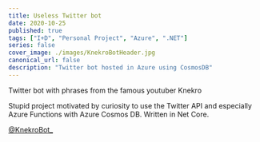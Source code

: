 ```yaml
---
title: Useless Twitter bot
date: 2020-10-25
published: true
tags: ["I+D", "Personal Project", "Azure", ".NET"]
series: false
cover_image: ./images/KnekroBotHeader.jpg
canonical_url: false
description: "Twitter bot hosted in Azure using CosmosDB"
---
```


Twitter bot with phrases from the famous youtuber Knekro

Stupid project motivated by curiosity to use the Twitter API and especially Azure Functions with Azure Cosmos DB. Written in Net Core.

[@KnekroBot\_](https://twitter.com/KnekroBot_)

